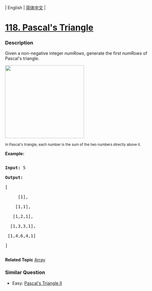 | English | [简体中文](README.md) |

# [118. Pascal's Triangle](https://leetcode-cn.com/problems/pascals-triangle)
 ### Description
<p>Given a non-negative integer&nbsp;<em>numRows</em>, generate the first <em>numRows</em> of Pascal&#39;s triangle.</p>

<p><img alt="" src="https://upload.wikimedia.org/wikipedia/commons/0/0d/PascalTriangleAnimated2.gif" style="height:240px; width:260px" /><br />
<small>In Pascal&#39;s triangle, each number is the sum of the two numbers directly above it.</small></p>

<p><strong>Example:</strong></p>

<pre>
<strong>Input:</strong> 5
<strong>Output:</strong>
[
     [1],
    [1,1],
   [1,2,1],
  [1,3,3,1],
 [1,4,6,4,1]
]
</pre>

**Related Topic**  [Array](https://leetcode-cn.com/tag/array) 

### Similar Question
 - Easy:	[Pascal's Triangle II](https://leetcode-cn.com/problems/pascals-triangle-ii) 
